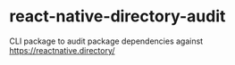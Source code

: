 # react-native-directory-audit
CLI package to audit package dependencies against https://reactnative.directory/

